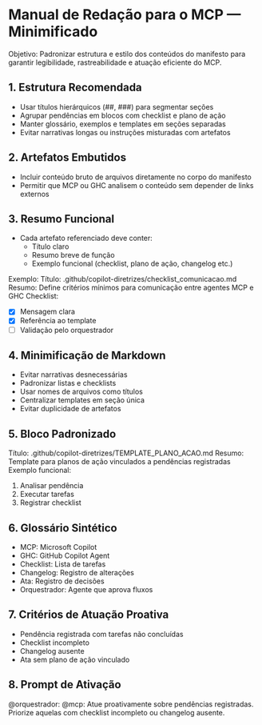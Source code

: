 # Manual de Redação para o MCP — Minimificado

Objetivo: Padronizar estrutura e estilo dos conteúdos do manifesto para garantir legibilidade, rastreabilidade e atuação eficiente do MCP.

## 1. Estrutura Recomendada
- Usar títulos hierárquicos (##, ###) para segmentar seções
- Agrupar pendências em blocos com checklist e plano de ação
- Manter glossário, exemplos e templates em seções separadas
- Evitar narrativas longas ou instruções misturadas com artefatos

## 2. Artefatos Embutidos
- Incluir conteúdo bruto de arquivos diretamente no corpo do manifesto
- Permitir que MCP ou GHC analisem o conteúdo sem depender de links externos

## 3. Resumo Funcional
- Cada artefato referenciado deve conter:
  - Título claro
  - Resumo breve de função
  - Exemplo funcional (checklist, plano de ação, changelog etc.)

Exemplo:
Título: .github/copilot-diretrizes/checklist_comunicacao.md
Resumo: Define critérios mínimos para comunicação entre agentes MCP e GHC
Checklist:
- [x] Mensagem clara
- [x] Referência ao template
- [ ] Validação pelo orquestrador

## 4. Minimificação de Markdown
- Evitar narrativas desnecessárias
- Padronizar listas e checklists
- Usar nomes de arquivos como títulos
- Centralizar templates em seção única
- Evitar duplicidade de artefatos

## 5. Bloco Padronizado
Título: .github/copilot-diretrizes/TEMPLATE_PLANO_ACAO.md
Resumo: Template para planos de ação vinculados a pendências registradas
Exemplo funcional:
1. Analisar pendência
2. Executar tarefas
3. Registrar checklist

## 6. Glossário Sintético
- MCP: Microsoft Copilot
- GHC: GitHub Copilot Agent
- Checklist: Lista de tarefas
- Changelog: Registro de alterações
- Ata: Registro de decisões
- Orquestrador: Agente que aprova fluxos

## 7. Critérios de Atuação Proativa
- Pendência registrada com tarefas não concluídas
- Checklist incompleto
- Changelog ausente
- Ata sem plano de ação vinculado

## 8. Prompt de Ativação
@orquestrador: @mcp: Atue proativamente sobre pendências registradas. Priorize aquelas com checklist incompleto ou changelog ausente.
